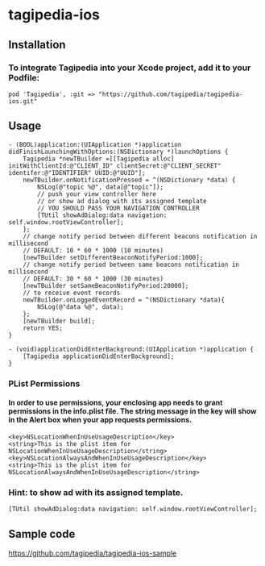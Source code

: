 # tagipedia-ios

## Installation

### To integrate Tagipedia into your Xcode project, add it to your Podfile:
```
pod 'Tagipedia', :git => "https://github.com/tagipedia/tagipedia-ios.git"
```


## Usage

```objc
- (BOOL)application:(UIApplication *)application didFinishLaunchingWithOptions:(NSDictionary *)launchOptions {
    Tagipedia *newTBuilder =[[Tagipedia alloc] initWithClientId:@"CLIENT_ID" clientSecret:@"CLIENT_SECRET" identifer:@"IDENTIFIER" UUID:@"UUID"];
    newTBuilder.onNotificationPressed = ^(NSDictionary *data) {
        NSLog(@"topic %@", data[@"topic"]);
        // push your view controller here
        // or show ad dialog with its assigned template
        // YOU SHOULD PASS YOUR NAVIGATION CONTROLLER
        [TUtil showAdDialog:data navigation: self.window.rootViewController];
    };
    // change notify period between different beacons notification in millisecond
    // DEFAULT: 10 * 60 * 1000 (10 minutes)
    [newTBuilder setDifferentBeaconNotifyPeriod:1000];
    // change notify period between same beacons notification in millisecond
    // DEFAULT: 30 * 60 * 1000 (30 minutes)
    [newTBuilder setSameBeaconNotifyPeriod:20000];
    // to receive event records
    newTBuilder.onLoggedEventRecord = ^(NSDictionary *data){
        NSLog(@"data %@", data);
    };
    [newTBuilder build];
    return YES;
}

- (void)applicationDidEnterBackground:(UIApplication *)application {
    [Tagipedia applicationDidEnterBackground];
}
```


### PList Permissions

#### In order to use permissions, your enclosing app needs to grant permissions in the info.plist file. The string message in the key will show in the Alert box when your app requests permissions.
```plist
<key>NSLocationWhenInUseUsageDescription</key>
<string>This is the plist item for NSLocationWhenInUseUsageDescription</string>
<key>NSLocationAlwaysAndWhenInUseUsageDescription</key>
<string>This is the plist item for NSLocationAlwaysAndWhenInUseUsageDescription</string>
```

### Hint: to show ad with its assigned template.
```objc
[TUtil showAdDialog:data navigation: self.window.rootViewController];
```

## Sample code
https://github.com/tagipedia/tagipedia-ios-sample
